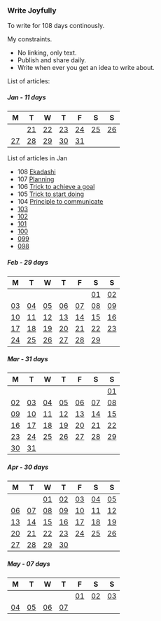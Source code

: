 ### Write Joyfully 

To write for 108 days continously.  

My constraints.
+ No linking, only text.
+ Publish and share daily.
+ Write when ever you get an idea to write about.
  
List of articles:  

##### Jan - 11 days  

| M | T | W | T | F | S | S |
| -- | -- | -- | -- | -- | -- | -- |
|        | [21](108-ekadashi) | [22](107-planning) | [23](106-trick-to-achieve-a-goal) | [24](105-trick-to-start-doing) | [25](104-principle-to-communicate) | [26]() |  
| [27]() | [28]() | [29]() | [30]() | [31]() |        |        |  
  
  
List of articles in Jan
+ 108 [Ekadashi](108-ekadashi)
+ 107 [Planning](107-planning)
+ 106 [Trick to achieve a goal](106-trick-to-achieve-a-goal)
+ 105 [Trick to start doing](105-trick-to-start-doing)
+ 104 [Principle to communicate](104-principle-to-communicate)
+ [103]()
+ [102]()
+ [101]()
+ [100]()
+ [099]()
+ [098]()

##### Feb - 29 days   

| M | T | W | T | F | S | S |  
| -- | -- | -- | -- | -- | -- | -- |  
|        |        |        |        |        | [01]() | [02]() |  
| [03]() | [04]() | [05]() | [06]() | [07]() | [08]() | [09]() |  
| [10]() | [11]() | [12]() | [13]() | [14]() | [15]() | [16]() |  
| [17]() | [18]() | [19]() | [20]() | [21]() | [22]() | [23]() |  
| [24]() | [25]() | [26]() | [27]() | [28]() | [29]() |        |  
  
##### Mar - 31 days    

| M | T | W | T | F | S | S |
| -- | -- | -- | -- | -- | -- | -- |
|        |        |        |        |        |        | [01]() |  
| [02]() | [03]() | [04]() | [05]() | [06]() | [07]() | [08]() |  
| [09]() | [10]() | [11]() | [12]() | [13]() | [14]() | [15]() |  
| [16]() | [17]() | [18]() | [19]() | [20]() | [21]() | [22]() |  
| [23]() | [24]() | [25]() | [26]() | [27]() | [28]() | [29]() |  
| [30]() | [31]() |        |        |        |        |        |  
  
##### Apr - 30 days    

| M | T | W | T | F | S | S |  
| -- | -- | -- | -- | -- | -- | -- |  
|        |        | [01]() | [02]() | [03]() | [04]() | [05]() |  
| [06]() | [07]() | [08]() | [09]() | [10]() | [11]() | [12]() |  
| [13]() | [14]() | [15]() | [16]() | [17]() | [18]() | [19]() |  
| [20]() | [21]() | [22]() | [23]() | [24]() | [25]() | [26]() |  
| [27]() | [28]() | [29]() | [30]() |        |        |        |  
   
##### May - 07 days   

| M | T | W | T | F | S | S |  
| -- | -- | -- | -- | -- | -- | -- |  
|        |        |        |        | [01]() | [02]() | [03]() |  
| [04]() | [05]() | [06]() | [07]() |        |        |        |  
  
